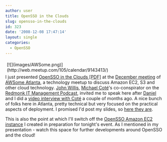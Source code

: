 ```yaml
---
author: user
title: OpenSSO in the Clouds
slug: opensso-in-the-clouds
id: 323
date: '2008-12-08 17:47:14'
layout: single
categories:
  - OpenSSO
---
```


<div style="margin: 5px; float: right;">[![](images/AWSome.png)](http://web.meetup.com/105/calendar/9143413/)</div>

I just presented [OpenSSO in the Clouds [PDF]](http://blog.superpat.com/OpenSSO_AWSomeAtlanta2008.pdf) at the [December meeting](http://web.meetup.com/105/calendar/9143413/) of [AWSome Atlanta](http://web.meetup.com/105/), a technology meetup to discuss Amazon EC2, S3 and other cloud technology. [John Willis](http://www.johnmwillis.com/), [Michael Coté](http://www.redmonk.com/cote/)'s co-conspirator on the [Redmonk IT Management Podcast](http://www.redmonk.com/cote/topic/podcasts/itmanagementguys/), invited me to speak here after [Daniel](http://blogs.sun.com/raskin/) and I did a [video interview with Coté](http://www.redmonk.com/cote/2008/09/30/saas-and-opensso/) a couple of months ago. A nice bunch of folks here in Atlanta, pretty technical but very focused on the practical aspects of deployment. I promised I'd post my slides, so [here they are](http://blog.superpat.com/OpenSSO_AWSomeAtlanta2008.pdf).

This is also the point at which I'll switch off the [OpenSSO Amazon EC2 instance](http://blogs.sun.com/superpat/entry/opensso_halloween_tab_sweep) I created in preparation for tonight's event. As I mentioned in my presentation - watch this space for further developments around OpenSSO and the cloud!
